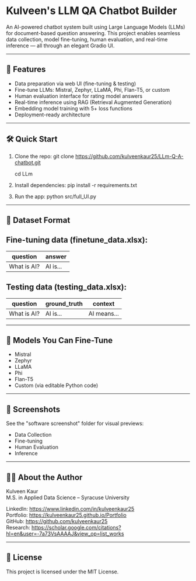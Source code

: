 Kulveen's LLM QA Chatbot Builder
================================

An AI-powered chatbot system built using Large Language Models (LLMs) for document-based question answering. This project enables seamless data collection, model fine-tuning, human evaluation, and real-time inference — all through an elegant Gradio UI.

-------------------------------
🚀 Features
-------------------------------
- Data preparation via web UI (fine-tuning & testing)
- Fine-tune LLMs: Mistral, Zephyr, LLaMA, Phi, Flan-T5, or custom
- Human evaluation interface for rating model answers
- Real-time inference using RAG (Retrieval Augmented Generation)
- Embedding model training with 5+ loss functions
- Deployment-ready architecture

-------------------------------
🛠 Quick Start
-------------------------------
1. Clone the repo:
   git clone https://github.com/kulveenkaur25/LLm-Q-A-chatbot.git

   cd LLm

2. Install dependencies:
   pip install -r requirements.txt

3. Run the app:
   python src/full_UI.py

-------------------------------
📂 Dataset Format
-------------------------------

Fine-tuning data (finetune_data.xlsx):
--------------------------------------
| question    | answer     |
|-------------|------------|
| What is AI? | AI is...   |

Testing data (testing_data.xlsx):
---------------------------------
| question    | ground_truth | context     |
|-------------|---------------|-------------|
| What is AI? | AI is...      | AI means... |

-------------------------------
🧠 Models You Can Fine-Tune
-------------------------------
- Mistral
- Zephyr
- LLaMA
- Phi
- Flan-T5
- Custom (via editable Python code)

-------------------------------
📸 Screenshots
-------------------------------
See the "software screenshot" folder for visual previews:
- Data Collection
- Fine-tuning
- Human Evaluation
- Inference

-------------------------------
👩‍💻 About the Author
-------------------------------
Kulveen Kaur  
M.S. in Applied Data Science – Syracuse University  

LinkedIn: https://www.linkedin.com/in/kulveenkaur25  
Portfolio: https://kulveenkaur25.github.io/Portfolio  
GitHub: https://github.com/kulveenkaur25  
Research: https://scholar.google.com/citations?hl=en&user=-7a73VsAAAAJ&view_op=list_works

-------------------------------
📄 License
-------------------------------
This project is licensed under the MIT License.
